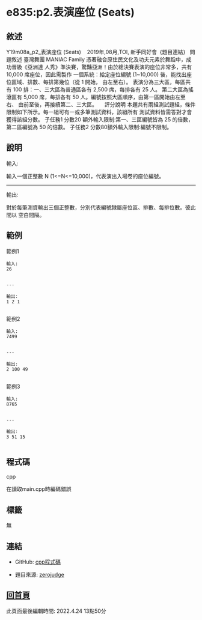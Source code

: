 # e835:p2.表演座位 (Seats)

## 敘述

Y19m08a_p2_表演座位 (Seats)    2019年,08月,TOI, 新手同好會  {題目連結}
 
問題敘述
臺灣舞團 MANIAC Family 憑著融合原住民文化及功夫元素於舞蹈中，成功晉級《亞洲達 人秀》準決賽，驚豔亞洲！由於總決賽表演的座位非常多，共有 10,000 席座位，因此需製作 一個系統：給定座位編號 (1~10,000) 後，能找出座位區域、排數、每排第幾位（從 1 開始， 由左至右）。 表演分為三大區，每區共有 100 排：一、三大區為普通區各有 2,500 席，每排各有 25 人。 第二大區為搖滾區有 5,000 席，每排各有 50 人。編號按照大區順序，由第一區開始由左至右、 由前至後，再接續第二、三大區。
 
 
評分說明 本題共有兩組測試題組，條件限制如下所示。每一組可有一或多筆測試資料，該組所有 測試資料皆需答對才會獲得該組分數。
子任務1 分數20 額外輸入限制:第一、三區編號皆為 25 的倍數，第二區編號為 50 的倍數。
子任務2 分數80額外輸入限制:編號不限制。
 


## 說明

輸入:

輸入一個正整數 N (1<=N<=10,000)，代表演出入場卷的座位編號。
 

---

輸出:

對於每筆測資輸出三個正整數，分別代表編號隸屬座位區、排數、每排位數。彼此間以 空白間隔。
 

## 範例
範例1

```
輸入:
26

---

輸出:
1 2 1

```
範例2

```
輸入:
7499

---

輸出:
2 100 49

```
範例3

```
輸入:
8765

---

輸出:
3 51 15

```

## 程式碼
cpp


在讀取main.cpp時編碼錯誤

## 標籤

無

## 連結
- GitHub: [cpp程式碼](https://github.com/henryleecode23/solve_record/blob/main/zerojudge/e835/main.cpp)


- 題目來源: [zerojudge](https://zerojudge.tw/ShowProblem?problemid=e835)

## [回首頁](https://henryleecode23.github.io/solve_record/)

此頁面最後編輯時間: 2022.4.24 13點50分
